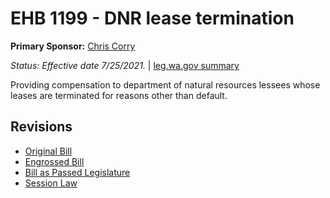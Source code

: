 # EHB 1199 - DNR lease termination
**Primary Sponsor:** [Chris Corry](/person/leg/corry_ch.md)

*Status: Effective date 7/25/2021.* | [leg.wa.gov summary](https://app.leg.wa.gov/billsummary?BillNumber=1199&Year=2021)

Providing compensation to department of natural resources lessees whose leases are terminated for reasons other than default.

## Revisions
* [Original Bill](1/)
* [Engrossed Bill](1/)
* [Bill as Passed Legislature](1/)
* [Session Law](1/)